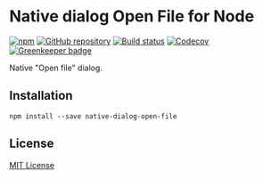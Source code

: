 # Native dialog Open File for Node

[![npm](https://img.shields.io/npm/v/native-dialog-open-file.svg?maxAge=2592000)](https://www.npmjs.com/package/native-dialog-open-file)
[![GitHub repository](https://img.shields.io/badge/Github-demurgos%2Fnode--native--dialog--open--file-blue.svg)](https://github.com/demurgos/node-native-dialog-open-file)
[![Build status](https://img.shields.io/travis/demurgos/node-native-dialog-open-file/master.svg?maxAge=2592000)](https://travis-ci.org/demurgos/node-native-dialog-open-file)
[![Codecov](https://codecov.io/gh/demurgos/node-native-dialog-open-file/branch/master/graph/badge.svg)](https://codecov.io/gh/demurgos/node-native-dialog-open-file)
[![Greenkeeper badge](https://badges.greenkeeper.io/demurgos/node-native-dialog-open-file.svg)](https://greenkeeper.io/)

Native "Open file" dialog.

## Installation

```shell
npm install --save native-dialog-open-file
```

## License

[MIT License](./LICENSE.md)
